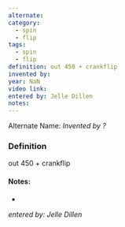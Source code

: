 ```yaml
---
alternate: 
category:
  - spin
  - flip
tags:
  - spin
  - flip
definition: out 450 + crankflip
invented by: 
year: NaN
video link: 
entered by: Jelle Dillen
notes: 
---
```

Alternate Name: 
*Invented by ?*

### Definition
out 450 + crankflip


#### Notes:
- 
*entered by: Jelle Dillen*
